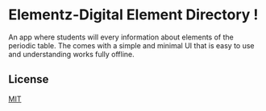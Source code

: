 
# Elementz-Digital Element Directory !

An app where students will every information about elements of the periodic table. The comes with a simple and minimal UI that is easy to use and understanding works fully offline.

## License

[MIT](https://choosealicense.com/licenses/mit/)

  
